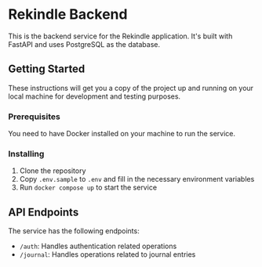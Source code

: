 # Rekindle Backend

This is the backend service for the Rekindle application. It's built with FastAPI and uses PostgreSQL as the database.

## Getting Started

These instructions will get you a copy of the project up and running on your local machine for development and testing purposes.

### Prerequisites

You need to have Docker installed on your machine to run the service.

### Installing

1. Clone the repository
2. Copy `.env.sample` to `.env` and fill in the necessary environment variables
3. Run `docker compose up` to start the service

## API Endpoints

The service has the following endpoints:

- `/auth`: Handles authentication related operations
- `/journal`: Handles operations related to journal entries
